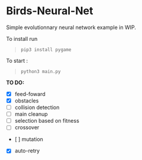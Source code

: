 # Birds-Neural-Net

Simple evolutionnary neural network example in WIP.

To install run 
> `pip3 install pygame`

To start :  
> `python3 main.py`

**TO DO:**

 - [x] feed-foward
 - [x] obstacles
 - [ ] collision detection
 - [ ] main cleanup  
 - [ ] selection based on fitness
 - [ ] crossover
 - [ ] mutation
 - [x] auto-retry
